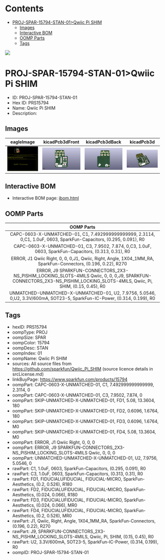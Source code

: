 



Contents
========

* [PROJ-SPAR-15794-STAN-01>Qwiic Pi SHIM](#proj-spar-15794-stan-01qwiic-pi-shim)
	* [Images](#images)
	* [Interactive BOM](#interactive-bom)
	* [OOMP Parts](#oomp-parts)
	* [Tags](#tags)
  
![][im]
# PROJ-SPAR-15794-STAN-01>Qwiic Pi SHIM

- ID: PROJ-SPAR-15794-STAN-01
- Hex ID: PRS15794
- Name: Qwiic Pi SHIM
- Description: 

## Images
  
  

|eagleImage|kicadPcb3dFront|kicadPcb3dBack|kicadPcb3d|
| :---: | :---: | :---: | :---: |
|[![eagleImage](eagleImage_140.png)](eagleImage_600.png)|[![kicadPcb3dFront](kicadPcb3dFront_140.png)](kicadPcb3dFront_600.png)|[![kicadPcb3dBack](kicadPcb3dBack_140.png)](kicadPcb3dBack_600.png)|[![kicadPcb3d](kicadPcb3d_140.png)](kicadPcb3d_600.png)|

## Interactive BOM

- Interactive BOM page: [ibom.html](kicad/bom/ibom.html)

## OOMP Parts
  

|OOMP Parts|
| :---: |
|CAPC-0603-X-UNMATCHED-01, C1, 7.492999999999999, 2.3114, 0,C1, 1.0uF, 0603, SparkFun-Capacitors, (0.295, 0.091), R0|
|CAPC-0603-X-UNMATCHED-01, C3, 7.9502, 7.874, 0,C3, 1.0uF, 0603, SparkFun-Capacitors, (0.313, 0.31), R0|
|ERROR, J1 Qwiic Right, 0, 0, 0,J1, Qwiic, Right, Angle, 1X04_1MM_RA, SparkFun-Connectors, (0.196, 0.22), R270|
|ERROR, J9 SPARKFUN-CONNECTORS_2X3-NS_PISHIM_LOCKING_SLOTS-4MILS Qwiic, 0, 0, 0,J9, SPARKFUN-CONNECTORS_2X3-NS_PISHIM_LOCKING_SLOTS-4MILS, Qwiic, Pi, SHIM, (0.15, 0.45), R0|
|UNMATCHED-UNMATCHED-X-UNMATCHED-01, U2, 7.9756, 5.0546, 0,U2, 3.3V/600mA, SOT23-5, SparkFun-IC-Power, (0.314, 0.199), R0|

## Tags

- hexID: PRS15794
- oompType: PROJ
- oompSize: SPAR
- oompColor: 15794
- oompDesc: STAN
- oompIndex: 01
- oompName: Qwiic Pi SHIM
- sources: All source files from https://github.com/sparkfun/Qwiic_Pi_SHIM (source licence details in srcLicense.md)
- linkBuyPage: https://www.sparkfun.com/products/15794
- oompPart: CAPC-0603-X-UNMATCHED-01, C1, 7.492999999999999, 2.3114, 0
- oompPart: CAPC-0603-X-UNMATCHED-01, C3, 7.9502, 7.874, 0
- oompPart: SKIP-UNMATCHED-X-UNMATCHED-01, FD1, 5.08, 13.3604, 180
- oompPart: SKIP-UNMATCHED-X-UNMATCHED-01, FD2, 0.6096, 1.6764, 180
- oompPart: SKIP-UNMATCHED-X-UNMATCHED-01, FD3, 0.6096, 1.6764, M0
- oompPart: SKIP-UNMATCHED-X-UNMATCHED-01, FD4, 5.08, 13.3604, M0
- oompPart: ERROR, J1 Qwiic Right, 0, 0, 0
- oompPart: ERROR, J9 SPARKFUN-CONNECTORS_2X3-NS_PISHIM_LOCKING_SLOTS-4MILS Qwiic, 0, 0, 0
- oompPart: UNMATCHED-UNMATCHED-X-UNMATCHED-01, U2, 7.9756, 5.0546, 0
- rawPart: C1, 1.0uF, 0603, SparkFun-Capacitors, (0.295, 0.091), R0
- rawPart: C3, 1.0uF, 0603, SparkFun-Capacitors, (0.313, 0.31), R0
- rawPart: FD1, FIDUCIALUFIDUCIAL, FIDUCIAL-MICRO, SparkFun-Aesthetics, (0.2, 0.526), R180
- rawPart: FD2, FIDUCIALUFIDUCIAL, FIDUCIAL-MICRO, SparkFun-Aesthetics, (0.024, 0.066), R180
- rawPart: FD3, FIDUCIALUFIDUCIAL, FIDUCIAL-MICRO, SparkFun-Aesthetics, (0.024, 0.066), MR0
- rawPart: FD4, FIDUCIALUFIDUCIAL, FIDUCIAL-MICRO, SparkFun-Aesthetics, (0.2, 0.526), MR0
- rawPart: J1, Qwiic, Right, Angle, 1X04_1MM_RA, SparkFun-Connectors, (0.196, 0.22), R270
- rawPart: J9, SPARKFUN-CONNECTORS_2X3-NS_PISHIM_LOCKING_SLOTS-4MILS, Qwiic, Pi, SHIM, (0.15, 0.45), R0
- rawPart: U2, 3.3V/600mA, SOT23-5, SparkFun-IC-Power, (0.314, 0.199), R0
- oompID: PROJ-SPAR-15794-STAN-01



[im]: kicadPcb3d_450.png
